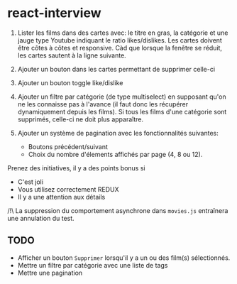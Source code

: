 # react-interview

1. Lister les films dans des cartes avec: le titre en gras, la catégorie et une jauge type Youtube indiquant le ratio likes/dislikes. Les cartes doivent être côtes à côtes et responsive. Càd que lorsque la fenêtre se réduit, les cartes sautent à la ligne suivante.

2. Ajouter un bouton dans les cartes permettant de supprimer celle-ci

3. Ajouter un bouton toggle like/dislike

4. Ajouter un filtre par catégorie (de type multiselect) en supposant qu'on ne les connaisse pas à l'avance (il faut donc les récupérer dynamiquement depuis les films). Si tous les films d'une catégorie sont supprimés, celle-ci ne doit plus apparaître.

5. Ajouter un système de pagination avec les fonctionnalités suivantes:
    * Boutons précédent/suivant
    * Choix du nombre d'élements affichés par page (4, 8 ou 12).

Prenez des initiatives, il y a des points bonus si

* C'est joli
* Vous utilisez correctement REDUX
* Il y a une attention aux détails

/!\ La suppression du comportement asynchrone dans `movies.js` entraînera une annulation du test.


## TODO
- Afficher un bouton `Supprimer` lorsqu'il y a un ou des film(s) sélectionnés.
- Mettre un filtre par catégorie avec une liste de tags
- Mettre une pagination